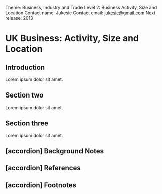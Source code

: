 Theme: Business, Industry and Trade
Level 2: Business Activity, Size and Location
Contact name: Jukesie
Contact email: jukesie@gmail.com
Next release: 2013

# UK Business: Activity, Size and Location

## Introduction

Lorem ipsum dolor sit amet.

## Section two

Lorem ipsum dolor sit amet.

## Section three

Lorem ipsum dolor sit amet.

## [accordion] Background Notes

## [accordion] References

## [accordion] Footnotes
